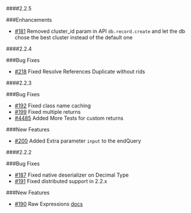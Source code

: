 ####2.2.5

###Enhancements

* [#181](https://github.com/orientechnologies/orientjs/issues/181) Removed cluster_id param in API `db.record.create` and let the db chose the best cluster instead of the default one

####2.2.4

###Bug Fixes

* [#218](https://github.com/orientechnologies/orientjs/issues/218) Fixed Resolve References Duplicate without rids

####2.2.3

###Bug Fixes

* [#192](https://github.com/orientechnologies/orientjs/issues/192) Fixed class name caching
* [#199](https://github.com/orientechnologies/orientjs/issues/199) Fixed multiple returns
* [#4485](https://github.com/orientechnologies/orientdb/issues/4485) Added More Tests for custom returns
 
###New Features

* [#200](https://github.com/orientechnologies/orientjs/issues/200) Added Extra parameter `input` to the endQuery

####2.2.2

###Bug Fixes

* [#187](https://github.com/orientechnologies/orientjs/issues/187) Fixed native deserializer on Decimal Type
* [#191](https://github.com/orientechnologies/orientjs/issues/191) Fixed distributed support in 2.2.x

###New Features

* [#190](https://github.com/orientechnologies/orientjs/pull/190) Raw Expressions [docs](https://github.com/orientechnologies/orientdb-docs/blob/master/OrientJS-Query-Insert.md#raw-expressions)
